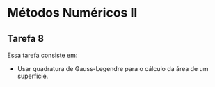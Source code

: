 # Métodos Numéricos II

## Tarefa 8

Essa tarefa consiste em:

- Usar quadratura de Gauss-Legendre para o cálculo da área de um superfície.
